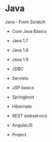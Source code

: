 # Java
Java - From Scratch
    
- Core Java Basics
- Java 1.7
- Java 1.8
- Java 1.9

- JDBC

- Servlets
- JSP basics

- Springboot
- Hibernate

- REST webservice

- AngularJS

- Project
